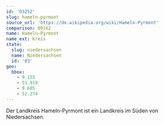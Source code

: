 ```yaml
---
id: '03252'
slug: hameln-pyrmont
source_url: 'https://de.wikipedia.org/wiki/Hameln-Pyrmont'
comparison: 09162
name: Hameln-Pyrmont
name_ext: Kreis
state:
  slug: niedersachsen
  name: Niedersachsen
  id: '03'
geo:
  bbox:
    - 9.155
    - 51.919
    - 9.685
    - 52.274
---
```


Der Landkreis Hameln-Pyrmont ist ein Landkreis im Süden von Niedersachsen.
